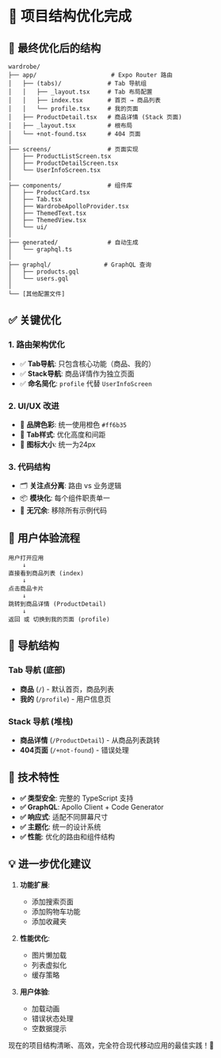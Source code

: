 # 🚀 项目结构优化完成

## 📁 最终优化后的结构

```
wardrobe/
├── app/                     # Expo Router 路由
│   ├── (tabs)/             # Tab 导航组
│   │   ├── _layout.tsx     # Tab 布局配置
│   │   ├── index.tsx       # 首页 → 商品列表
│   │   └── profile.tsx     # 我的页面
│   ├── ProductDetail.tsx   # 商品详情 (Stack 页面)
│   ├── _layout.tsx         # 根布局
│   └── +not-found.tsx      # 404 页面
│
├── screens/                # 页面实现
│   ├── ProductListScreen.tsx
│   ├── ProductDetailScreen.tsx
│   └── UserInfoScreen.tsx
│
├── components/             # 组件库
│   ├── ProductCard.tsx
│   ├── Tab.tsx
│   ├── WardrobeApolloProvider.tsx
│   ├── ThemedText.tsx
│   ├── ThemedView.tsx
│   └── ui/
│
├── generated/              # 自动生成
│   └── graphql.ts
│
├── graphql/               # GraphQL 查询
│   ├── products.gql
│   └── users.gql
│
└── [其他配置文件]
```

## ✅ 关键优化

### 1. **路由架构优化**
- ✅ **Tab导航**: 只包含核心功能（商品、我的）
- ✅ **Stack导航**: 商品详情作为独立页面
- ✅ **命名简化**: `profile` 代替 `UserInfoScreen`

### 2. **UI/UX 改进**
- 🎨 **品牌色彩**: 统一使用橙色 `#ff6b35`
- 📱 **Tab样式**: 优化高度和间距
- 🔧 **图标大小**: 统一为24px

### 3. **代码结构**
- 🗂️ **关注点分离**: 路由 vs 业务逻辑
- 📦 **模块化**: 每个组件职责单一
- 🧹 **无冗余**: 移除所有示例代码

## 🎯 用户体验流程

```
用户打开应用
    ↓
直接看到商品列表 (index)
    ↓
点击商品卡片
    ↓
跳转到商品详情 (ProductDetail)
    ↓
返回 或 切换到我的页面 (profile)
```

## 📱 导航结构

### Tab 导航 (底部)
- **商品** (`/`) - 默认首页，商品列表
- **我的** (`/profile`) - 用户信息页

### Stack 导航 (堆栈)
- **商品详情** (`/ProductDetail`) - 从商品列表跳转
- **404页面** (`/+not-found`) - 错误处理

## 🚀 技术特性

- **✅ 类型安全**: 完整的 TypeScript 支持
- **✅ GraphQL**: Apollo Client + Code Generator
- **✅ 响应式**: 适配不同屏幕尺寸
- **✅ 主题化**: 统一的设计系统
- **✅ 性能**: 优化的路由和组件结构

## 💡 进一步优化建议

1. **功能扩展**:
   - 添加搜索页面
   - 添加购物车功能
   - 添加收藏夹

2. **性能优化**:
   - 图片懒加载
   - 列表虚拟化
   - 缓存策略

3. **用户体验**:
   - 加载动画
   - 错误状态处理
   - 空数据提示

现在的项目结构清晰、高效，完全符合现代移动应用的最佳实践！🎉
